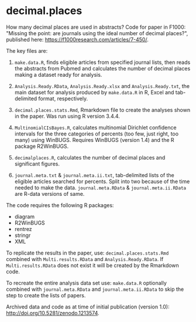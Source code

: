 # decimal.places
How many decimal places are used in abstracts? Code for paper in F1000: "Missing the point: are journals using the ideal number of decimal places?", published here: https://f1000research.com/articles/7-450/.

The key files are:

1. `make.data.R`, finds eligible articles from specified journal lists, then reads the abstracts from Pubmed and calculates the number of decimal places making a dataset ready for analysis.

2. `Analysis.Ready.RData`, `Analysis.Ready.xlsx` and `Analysis.Ready.txt`, the main dataset for analysis produced by `make.data.R` in R, Excel and tab-delimited format, respectively. 

3. `decimal.places.stats.Rmd`, Rmarkdown file to create the analyses shown in the paper. Was run using R version 3.4.4.

4. `MultinomialCIsBayes.R`, calculates multinomial Dirichlet confidence intervals for the three categories of percents (too few, just right, too many) using WinBUGS. Requires WinBUGS (version 1.4) and the R package R2WinBUGS.

5. `decimalplaces.R`, calculates the number of decimal places and significant figures.

6. `journal.meta.txt` & `journal.meta.ii.txt`, tab-delimited lists of the eligible articles searched for percents. Split into two because of the time needed to make the data. `journal.meta.RData` & `journal.meta.ii.RData` are R-data versions of same.

The code requires the following R packages:
* diagram
* R2WinBUGS
* rentrez
* stringr
* XML

To replicate the results in the paper, use: `decimal.places.stats.Rmd` combined with `Multi.results.RData` and `Analysis.Ready.RData`. If `Multi.results.RData` does not exist it will be created by the Rmarkdown code.

To recreate the entire analysis data set use: `make.data.R` optionally combined with `journal.meta.RData` and `journal.meta.ii.RData` to skip the step to create the lists of papers.

Archived data and code as at time of initial publication (version 1.0): http://doi.org/10.5281/zenodo.1213574.
